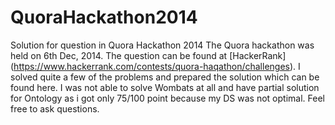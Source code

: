 QuoraHackathon2014
==================

Solution for question in Quora Hackathon 2014
 The Quora hackathon was held on 6th Dec, 2014. The question can be found at [HackerRank] (https://www.hackerrank.com/contests/quora-haqathon/challenges). I solved quite a few of the problems and prepared the solution which can be found here. I was not able to solve Wombats at all and have partial solution for Ontology as i got only 75/100 point because my DS was not optimal. Feel free to ask questions.
